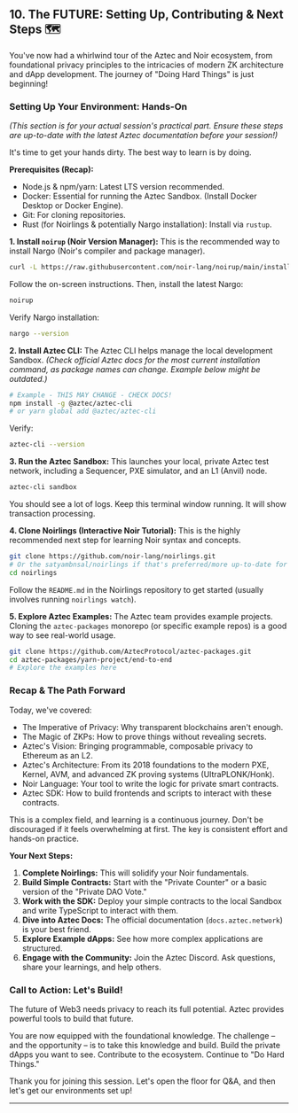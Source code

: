 ## 10. The FUTURE: Setting Up, Contributing & Next Steps 🗺️

You've now had a whirlwind tour of the Aztec and Noir ecosystem, from foundational privacy principles to the intricacies of modern ZK architecture and dApp development. The journey of "Doing Hard Things" is just beginning!

### Setting Up Your Environment: Hands-On

*(This section is for your actual session's practical part. Ensure these steps are up-to-date with the latest Aztec documentation before your session!)*

It's time to get your hands dirty. The best way to learn is by doing.

**Prerequisites (Recap):**

*   Node.js & npm/yarn: Latest LTS version recommended.
*   Docker: Essential for running the Aztec Sandbox. (Install Docker Desktop or Docker Engine).
*   Git: For cloning repositories.
*   Rust (for Noirlings & potentially Nargo installation): Install via `rustup`.

**1. Install `noirup` (Noir Version Manager):**
This is the recommended way to install Nargo (Noir's compiler and package manager).

```bash
curl -L https://raw.githubusercontent.com/noir-lang/noirup/main/install | bash
```
Follow the on-screen instructions. Then, install the latest Nargo:

```bash
noirup
```

Verify Nargo installation:

```bash
nargo --version
```

**2. Install Aztec CLI:**
The Aztec CLI helps manage the local development Sandbox.
*(Check official Aztec docs for the most current installation command, as package names can change. Example below might be outdated.)*

```bash
# Example - THIS MAY CHANGE - CHECK DOCS!
npm install -g @aztec/aztec-cli 
# or yarn global add @aztec/aztec-cli
```

Verify:

```bash
aztec-cli --version 
```

**3. Run the Aztec Sandbox:**
This launches your local, private Aztec test network, including a Sequencer, PXE simulator, and an L1 (Anvil) node.

```bash
aztec-cli sandbox
```
You should see a lot of logs. Keep this terminal window running. It will show transaction processing.

**4. Clone Noirlings (Interactive Noir Tutorial):**
This is the highly recommended next step for learning Noir syntax and concepts.

```bash
git clone https://github.com/noir-lang/noirlings.git 
# Or the satyambnsal/noirlings if that's preferred/more up-to-date for community exercises
cd noirlings
```
Follow the `README.md` in the Noirlings repository to get started (usually involves running `noirlings watch`).

**5. Explore Aztec Examples:**
The Aztec team provides example projects. Cloning the `aztec-packages` monorepo (or specific example repos) is a good way to see real-world usage.

```bash
git clone https://github.com/AztecProtocol/aztec-packages.git
cd aztec-packages/yarn-project/end-to-end 
# Explore the examples here
```

### Recap & The Path Forward

Today, we've covered:

*   The Imperative of Privacy: Why transparent blockchains aren't enough.
*   The Magic of ZKPs: How to prove things without revealing secrets.
*   Aztec's Vision: Bringing programmable, composable privacy to Ethereum as an L2.
*   Aztec's Architecture: From its 2018 foundations to the modern PXE, Kernel, AVM, and advanced ZK proving systems (UltraPLONK/Honk).
*   Noir Language: Your tool to write the logic for private smart contracts.
*   Aztec SDK: How to build frontends and scripts to interact with these contracts.

This is a complex field, and learning is a continuous journey. Don't be discouraged if it feels overwhelming at first. The key is consistent effort and hands-on practice.

**Your Next Steps:**

1.  **Complete Noirlings:** This will solidify your Noir fundamentals.
2.  **Build Simple Contracts:** Start with the "Private Counter" or a basic version of the "Private DAO Vote."
3.  **Work with the SDK:** Deploy your simple contracts to the local Sandbox and write TypeScript to interact with them.
4.  **Dive into Aztec Docs:** The official documentation (`docs.aztec.network`) is your best friend.
5.  **Explore Example dApps:** See how more complex applications are structured.
6.  **Engage with the Community:** Join the Aztec Discord. Ask questions, share your learnings, and help others.

### Call to Action: Let's Build!

The future of Web3 needs privacy to reach its full potential. Aztec provides powerful tools to build that future.

You are now equipped with the foundational knowledge. The challenge – and the opportunity – is to take this knowledge and build. Build the private dApps you want to see. Contribute to the ecosystem. Continue to "Do Hard Things."

Thank you for joining this session. Let's open the floor for Q&A, and then let's get our environments set up!

--- 